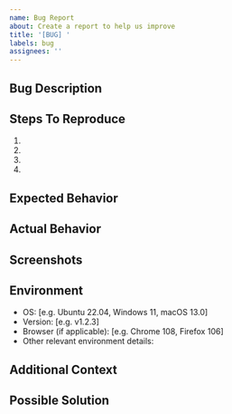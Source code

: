 ```yaml
---
name: Bug Report
about: Create a report to help us improve
title: '[BUG] '
labels: bug
assignees: ''
---
```


## Bug Description
<!-- A clear and concise description of what the bug is -->

## Steps To Reproduce
1. 
2. 
3. 
4. 

## Expected Behavior
<!-- A clear and concise description of what you expected to happen -->

## Actual Behavior
<!-- What actually happened instead -->

## Screenshots
<!-- If applicable, add screenshots to help explain your problem -->

## Environment
<!-- Please fill in the following information -->
- OS: [e.g. Ubuntu 22.04, Windows 11, macOS 13.0]
- Version: [e.g. v1.2.3]
- Browser (if applicable): [e.g. Chrome 108, Firefox 106]
- Other relevant environment details:

## Additional Context
<!-- Add any other context about the problem here -->

## Possible Solution
<!-- If you have suggestions on how to fix the issue, please describe them here -->